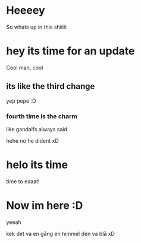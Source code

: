 # Heeeey
So whats up in this shiiiit


# hey its time for an update
Cool man, cool


## its like the third change
yep pepe
:D

### fourth time is the charm
like gandalfs always said

hehe no he dident xD

# helo its time
time to eaaat!

# Now im here :D
yeeah

kek
det va en gång en himmel
den va blå xD
